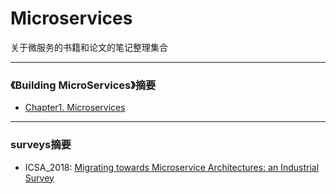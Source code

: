 # Microservices 
关于微服务的书籍和论文的笔记整理集合

------

### 《Building MicroServices》摘要
[Chapter1. Microservices]: /1_microservices   "第一章"

* [Chapter1. Microservices]

------

### surveys摘要
[Migrating towards Microservice Architectures: an Industrial Survey]: /survey_1

* ICSA_2018: [Migrating towards Microservice Architectures: an Industrial Survey]
